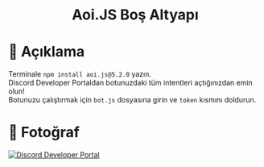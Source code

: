 <h1 align="center">Aoi.JS Boş Altyapı</h1>

# 📜 Açıklama
Terminale `npm install aoi.js@5.2.0` yazın. <br>
Discord Developer Portaldan botunuzdaki tüm intentleri açtığınızdan emin olun! <br>
Botunuzu çalıştırmak için `bot.js` dosyasına girin ve `token` kısmını doldurun.

# 📁 Fotoğraf
[![Discord Developer Portal](https://media.discordapp.net/attachments/705148232220672070/982930502052880444/unknown.png?width=523&height=112)](https://discord.com/developers/applications)
